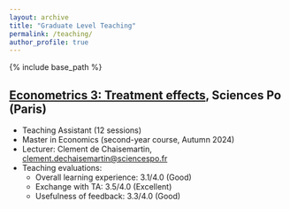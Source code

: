 ```yaml
---
layout: archive
title: "Graduate Level Teaching"
permalink: /teaching/
author_profile: true
---
```


{% include base_path %}

<a href="https://syllabus.sciencespo.fr/cours/202410/247601.html" target="_blank">Econometrics 3: Treatment effects</a>, Sciences Po (Paris)
-----
* Teaching Assistant (12 sessions)
* Master in Economics (second-year course, Autumn 2024)
* Lecturer: Clement de Chaisemartin, <a href="mailto:clement.dechaisemartin@sciencespo.fr">clement.dechaisemartin@sciencespo.fr</a>
* Teaching evaluations:
  * Overall learning experience: 3.1/4.0 (Good)
  * Exchange with TA: 3.5/4.0 (Excellent)
  * Usefulness of feedback: 3.3/4.0 (Good)
